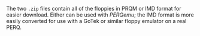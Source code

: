 The two `.zip` files contain all of the floppies in PRQM or IMD format for easier download.
Either can be used with _PERQemu_; the IMD format is more easily converted for use with a
GoTek or similar floppy emulator on a real PERQ.
